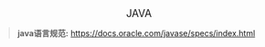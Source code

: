 <!--ts-->

<div align = "center"><font size = 4>JAVA</font></div>

> **java语言规范:** https://docs.oracle.com/javase/specs/index.html
> 

<!--te-->